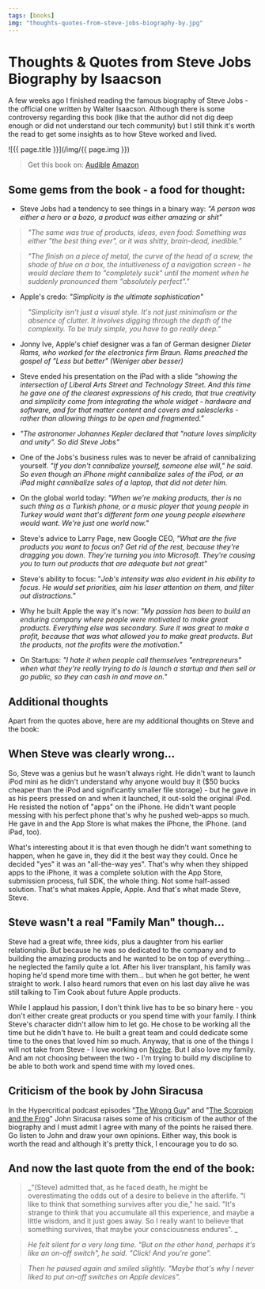 ```yaml
---
tags: [books]
img: "thoughts-quotes-from-steve-jobs-biography-by.jpg"
---
```


# Thoughts & Quotes from Steve Jobs Biography by Isaacson


A few weeks ago I finished reading the famous biography of Steve Jobs - the official one written by Walter Isaacson. Although there is some controversy regarding this book (like that the author did not dig deep enough or did not understand our tech community) but I still think it's worth the read to get some insights as to how Steve worked and lived.

<!--More-->

![{{ page.title }}](/img/{{ page.img }})

> Get this book on: [Audible](https://www.audible.com/pd/B005V0QI82?tag=sliwinski-20) [Amazon](https://www.amazon.com/dp/1501127624?tag=sliwinski-20)

## Some gems from the book - a food for thought:

- Steve Jobs had a tendency to see things in a binary way: _"A person was either a hero or a bozo, a product was either amazing or shit"_

> _"The same was true of products, ideas, even food: Something was either "the best thing ever", or it was shitty, brain-dead, inedible."_

> _"The finish on a piece of metal, the curve of the head of a screw, the shade of blue on a box, the intuitiveness of a navigation screen - he would declare them to "completely suck" until the moment when he suddenly pronounced them "absolutely perfect"."_

- Apple's credo: _"Simplicity is the ultimate sophistication"_

> _"Simplicity isn't just a visual style. It's not just minimalism or the absence of clutter. It involves digging through the depth of the complexity. To be truly simple, you have to go really deep."_

- Jonny Ive, Apple's chief designer was a fan of German designer _Dieter Rams, who worked for the electronics firm Braun. Rams preached the gospel of "Less but better" (Weniger aber besser)_

- Steve ended his presentation on the iPad with a slide _"showing the intersection of Liberal Arts Street and Technology Street. And this time he gave one of the clearest expressions of his credo, that true creativity and simplicity come from integrating the whole widget - hardware and software, and for that matter content and covers and salesclerks - rather than allowing things to be open and fragmented."_

- _"The astronomer Johannes Kepler declared that "nature loves simplicity and unity". So did Steve Jobs"_

- One of the Jobs's business rules was to never be afraid of cannibalizing yourself. _"If you don't cannibalize yourself, someone else will," he said. So even though an iPhone might cannibalize sales of the iPod, or an iPad might cannibalize sales of a laptop, that did not deter him._

- On the global world today: _"When we're making products, ther is no such thing as a Turkish phone, or a music player that young people in Turkey would want that's different form one young people elsewhere would want. We're just one world now."_

- Steve's advice to Larry Page, new Google CEO, _"What are the five products you want to focus on? Get rid of the rest, because they're dragging you down. They're turning you into Microsoft. They're causing you to turn out products that are adequate but not great"_

- Steve's ability to focus: "_Job's intensity was also evident in his ability to focus. He would set priorities, aim his laser attention on them, and filter out distractions."_

- Why he built Apple the way it's now: _"My passion has been to build an enduring company where people were motivated to make great products. Everything else was secondary. Sure it was great to make a profit, because that was what allowed you to make great products. But the products, not the profits were the motivation."_

- On Startups: _"I hate it when people call themselves "entrepreneurs" when what they're really trying to do is launch a startup and then sell or go public, so they can cash in and move on."_

## Additional thoughts

Apart from the quotes above, here are my additional thoughts on Steve and the book:

## When Steve was clearly wrong...

So, Steve was a genius but he wasn't always right. He didn't want to launch iPod mini as he didn't understand why anyone would buy it ($50 bucks cheaper than the iPod and significantly smaller file storage) - but he gave in as his peers pressed on and when it launched, it out-sold the original iPod. He resisted the notion of "apps" on the iPhone. He didn't want people messing with his perfect phone that's why he pushed web-apps so much. He gave in and the App Store is what makes the iPhone, the iPhone. (and iPad, too).

What's interesting about it is that even though he didn't want something to happen, when he gave in, they did it the best way they could. Once he decided "yes" it was an "all-the-way yes". That's why when they shipped apps to the iPhone, it was a complete solution with the App Store, submission process, full SDK, the whole thing. Not some half-assed solution. That's what makes Apple, Apple. And that's what made Steve, Steve.

## Steve wasn't a real "Family Man" though...

Steve had a great wife, three kids, plus a daughter from his earlier relationship. But because he was so dedicated to the company and to building the amazing products and he wanted to be on top of everything... he neglected the family quite a lot. After his liver transplant, his family was hoping he'd spend more time with them... but when he got better, he went straight to work. I also heard rumors that even on his last day alive he was still talking to Tim Cook about future Apple products.

While I applaud his passion, I don't think live has to be so binary here - you don't either create great products or you spend time with your family. I think Steve's character didn't allow him to let go. He chose to be working all the time but he didn't have to. He built a great team and could dedicate some time to the ones that loved him so much. Anyway, that is one of the things I will not take from Steve - I love working on [Nozbe][n]. But I also love my family. And am not choosing between the two - I'm trying to build my discipline to be able to both work and spend time with my loved ones.

## Criticism of the book by John Siracusa

In the Hypercritical podcast episodes "[The Wrong Guy](http://5by5.tv/hypercritical/42)" and "[The Scorpion and the Frog](http://5by5.tv/hypercritical/43)" John Siracusa raises some of his criticism of the author of the biography and I must admit I agree with many of the points he raised there. Go listen to John and draw your own opinions. Either way, this book is worth the read and although it's pretty thick, I encourage you to do so.

## And now the last quote from the end of the book:

> _"(Steve) admitted that, as he faced death, he might be overestimating the odds out of a desire to believe in the afterlife. "I like to think that something survives after you die," he said. "It's strange to think that you accumulate all this experience, and maybe a little wisdom, and it just goes away. So I really want to believe that something survives, that maybe your consciousness  endures". _

> _He felt silent for a very long time. "But on the other hand, perhaps it's like an on-off switch", he said. "Click! And you're gone"._

> _Then he paused again and smiled slightly. "Maybe that's why I never liked to put on-off switches on Apple devices"._

[n]: https://michael.gratis/nozbe